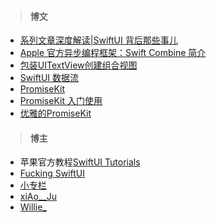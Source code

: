 > #### 博文

* [系列文章深度解读|SwiftUI 背后那些事儿](https://www.ctolib.com/topics-141656.html)
* [Apple 官方异步编程框架：Swift Combine 简介](https://www.ctolib.com/topics-142665.html)
* [包装UITextView创建组合视图](https://stackoverflow.com/questions/56471973/)
* [SwiftUI 数据流](https://xiaozhuanlan.com/topic/0528764139)
* [PromiseKit](https://www.jianshu.com/p/18e35e1154a8)
* [PromiseKit 入门使用](https://blog.csdn.net/weixin_34262482/article/details/91370929)
* [优雅的PromiseKit](https://www.jianshu.com/p/21ed6695d48a)


> #### 博主

* 苹果官方教程[SwiftUI Tutorials](https://developer.apple.com/tutorials/swiftui/)
* [Fucking SwiftUI](https://fuckingswiftui.com/)
* [小专栏](https://xiaozhuanlan.com/explore)
* [xiAo__Ju](https://www.jianshu.com/u/a155c8505859)
* [Willie_](https://www.jianshu.com/u/785617fd05b4)










